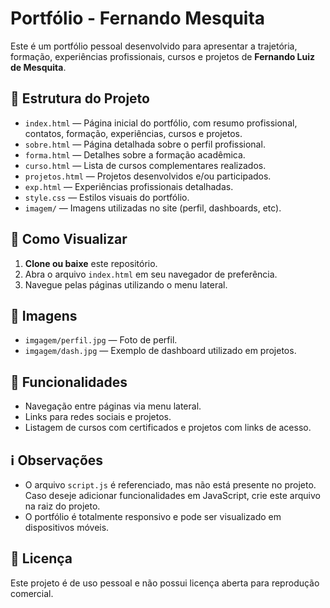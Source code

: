 # Portfólio - Fernando Mesquita

Este é um portfólio pessoal desenvolvido para apresentar a trajetória, formação, experiências profissionais, cursos e projetos de **Fernando Luiz de Mesquita**.

## 📁 Estrutura do Projeto

- `index.html` — Página inicial do portfólio, com resumo profissional, contatos, formação, experiências, cursos e projetos.
- `sobre.html` — Página detalhada sobre o perfil profissional.
- `forma.html` — Detalhes sobre a formação acadêmica.
- `curso.html` — Lista de cursos complementares realizados.
- `projetos.html` — Projetos desenvolvidos e/ou participados.
- `exp.html` — Experiências profissionais detalhadas.
- `style.css` — Estilos visuais do portfólio.
- `imagem/` — Imagens utilizadas no site (perfil, dashboards, etc).

## 🚀 Como Visualizar

1. **Clone ou baixe** este repositório.
2. Abra o arquivo `index.html` em seu navegador de preferência.
3. Navegue pelas páginas utilizando o menu lateral.

## 📸 Imagens

- `imgagem/perfil.jpg` — Foto de perfil.
- `imgagem/dash.jpg` — Exemplo de dashboard utilizado em projetos.

## 📄 Funcionalidades

- Navegação entre páginas via menu lateral.
- Links para redes sociais e projetos.
- Listagem de cursos com certificados e projetos com links de acesso.

## ℹ️ Observações

- O arquivo `script.js` é referenciado, mas não está presente no projeto. Caso deseje adicionar funcionalidades em JavaScript, crie este arquivo na raiz do projeto.
- O portfólio é totalmente responsivo e pode ser visualizado em dispositivos móveis.

## 📝 Licença

Este projeto é de uso pessoal e não possui licença aberta para reprodução comercial. 
